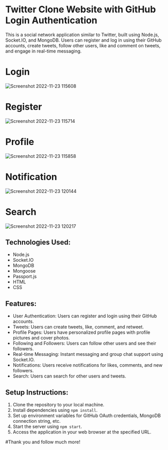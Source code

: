 # Twitter Clone Website with GitHub Login Authentication

This is a social network application similar to Twitter, built using Node.js, Socket.IO, and MongoDB. Users can register and log in using their GitHub accounts, create tweets, follow other users, like and comment on tweets, and engage in real-time messaging.

# Login

![Screenshot 2022-11-23 115608](https://user-images.githubusercontent.com/94905513/203485110-ea35dc38-5d6a-4e8f-ae35-892b9a98d855.jpg)

# Register

![Screenshot 2022-11-23 115714](https://user-images.githubusercontent.com/94905513/203485116-6879f348-8666-4d71-b7ef-4bd4e0f259a0.jpg)

# Profile

![Screenshot 2022-11-23 115858](https://user-images.githubusercontent.com/94905513/203485122-26f7a8ee-6914-494f-832a-5d837460c70d.jpg)


# Notification

![Screenshot 2022-11-23 120144](https://user-images.githubusercontent.com/94905513/203485135-b07f138a-958f-4d05-935a-c4dfab5ca57b.jpg)

# Search

![Screenshot 2022-11-23 120217](https://user-images.githubusercontent.com/94905513/203485137-1d46f434-79bf-4d90-9eb5-90a3473753c8.jpg)



## Technologies Used:

- Node.js
- Socket.IO
- MongoDB
- Mongoose
- Passport.js
- HTML
- CSS

## Features:

- User Authentication: Users can register and login using their GitHub accounts.
- Tweets: Users can create tweets, like, comment, and retweet.
- Profile Pages: Users have personalized profile pages with profile pictures and cover photos.
- Following and Followers: Users can follow other users and see their followers.
- Real-time Messaging: Instant messaging and group chat support using Socket.IO.
- Notifications: Users receive notifications for likes, comments, and new followers.
- Search: Users can search for other users and tweets.

## Setup Instructions:

1. Clone the repository to your local machine.
2. Install dependencies using `npm install`.
3. Set up environment variables for GitHub OAuth credentials, MongoDB connection string, etc.
4. Start the server using `npm start`.
5. Access the application in your web browser at the specified URL.




#Thank you and follow much more!



